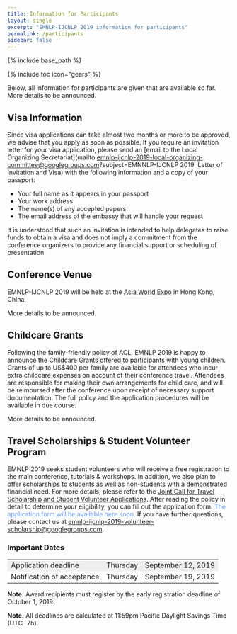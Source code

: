 ```yaml
---
title: Information for Participants
layout: single
excerpt: "EMNLP-IJCNLP 2019 information for participants"
permalink: /participants
sidebar: false
---
```

<!-- PUT INSIDE UPPER PART
hongkong:
  - url: "/assets/images/hongkong/xxxxxxxxx.jpg"
    image_path: "/assets/images/hongkong/xxxxxxxxxxx.jpg"
    alt: "XXXXXX"
    title: "Grand Palace &nbsp;&nbsp; (&copy; xxxxx)"
  - url: "/assets/images/hongkong/xxxxxxxxx.jpg"
    image_path: "/assets/images/hongkong/xxxxxxxxxxx.jpg"
    alt: "XXXXXX"
    title: "Grand Palace &nbsp;&nbsp; (&copy; xxxxx)"
asiaworldexpo:
  - url: "/assets/images/hongkong/xxxxxxxxx.jpg"
    image_path: "/assets/images/hongkong/xxxxxxxxxxx.jpg"
    alt: "XXXXXX"
    title: "Grand Palace &nbsp;&nbsp; (&copy; xxxxx)"
social:
  - url: "/assets/images/hongkong/xxxxxxxxx.jpg"
    image_path: "/assets/images/hongkong/xxxxxxxxxxx.jpg"
    alt: "XXXXXX"
    title: "Grand Palace &nbsp;&nbsp; (&copy; xxxxx)"
floorplan:
  - url: /downloads/xxxxxx.pdf
  - url: "/assets/images/hongkong/xxxxxxxxx.jpg"
    image_path: "/assets/images/hongkong/xxxxxxxxxxx.jpg"
    alt: "XXXXXX"
    title: "Grand Palace &nbsp;&nbsp; (&copy; xxxxx)"
-->


{% include base_path %}

{% include toc icon="gears" %}

Below, all information for participants are given that are available so far. More details to be announced.


<!--
## About Hong Kong

TBD
-->


## Visa Information

Since visa applications can take almost two months or more to be approved, we advise that you apply as soon as possible. If you require an invitation letter for your visa application, please send an [email to the Local Organizing Secretariat](mailto:emnlp-ijcnlp-2019-local-organizing-committee@googlegroups.com?subject=EMNNLP-IJCNLP 2019: Letter of Invitation and Visa) with the following information and a copy of your passport:

- Your full name as it appears in your passport
- Your work address
- The name(s) of any accepted papers
- The email address of the embassy that will handle your request

It is understood that such an invitation is intended to help delegates to raise funds to obtain a visa and does not imply a commitment from the conference organizers to provide any financial support or scheduling of presentation.



## Conference Venue

EMNLP-IJCNLP 2019 will be held at the [Asia World Expo](https://www.asiaworld-expo.com) in Hong Kong, China.

More details to be announced.


<!--
## Floorplan

A printable version of the Asia World Expo floorplan can be downloaded by clicking on the icon below.

{% include gallery id="floorplan" %}
-->


<!--
## WiFi Access

### Instructions

TBD

### Important Notes

TBD
-->


<!--
## Conference App

There's a companion app for the conference published on the <a href="https://guidebook.com/" target="_blank">Guidebook</a> platform. If you already have Guidebook on your device, click on "Find Guides" and search for "XXXXXXXXXXXXX" or scan the QR code below. If you do not, click <a href="https://guidebook.com/g/xxxxxxxxxxxxxx/" target="_blank">here</a> to get set up.

![image-center](/assets/images/guideqr.png){: .align-center}

There's also a web version of the guide available <a href="http://guidebook.com/guide/xxxxxxxxx" target="_blank">here</a>, although that's not as full-featured as the app version.
-->

<!--
## Instructions for Presenters

TBD

### Oral Presentations

TBD


### Posters

TBD
-->


<!--
## Social Event

TBD

{% include gallery id="xxxxxxxx" %}
-->


<!--
## Accommodation

TBD
-->



## Childcare Grants

Following the family-friendly policy of ACL, EMNLP 2019 is happy to announce the Childcare Grants offered to participants with young children.  Grants of up to US$400 per family are available for attendees who incur extra childcare expenses on account of their conference travel.  Attendees are responsible for making their own arrangements for child care, and will be reimbursed after the conference upon receipt of necessary support documentation. The full policy and the application procedures will be available in due course.

More details to be announced.



## Travel Scholarships & Student Volunteer Program

EMNLP 2019 seeks student volunteers who will receive a free registration to the main conference, tutorials & workshops. In addition, we also plan to offer scholarships to students as well as non-students with a demonstrated financial need. For more details, please refer to the <a href="./downloads/joint-call-scholarship-volunteers.pdf" target="_blank">Joint Call for Travel Scholarship and Student Volunteer Applications</a>. After reading the policy in detail to determine your eligibility, you can fill out the application form. <span style="color:cornflowerblue">The application form will be available here soon.</span> If you have further questions, please contact us at <a href="mailto:emnlp-ijcnlp-2019-volunteer-scholarship@googlegroups.com">emnlp-ijcnlp-2019-volunteer-scholarship@googlegroups.com</a>.

### Important Dates

<table>
    <tbody>
        <tr style="background-color: #eee;">
            <td>Application deadline</td>
            <td>Thursday</td>
            <td>September 12, 2019</td>
        </tr>
        <tr style="background-color: #fff;">
            <td>Notification of acceptance</td>
            <td>Thursday</td>
            <td>September 19, 2019</td>
        </tr>      
    </tbody>
</table>

<b>Note.</b> Award recipients must register by the early registration deadline of October 1, 2019.

<b>Note.</b> All deadlines are calculated at 11:59pm Pacific Daylight Savings Time (UTC -7h).




<!--
## Visa Information

TBD
-->


